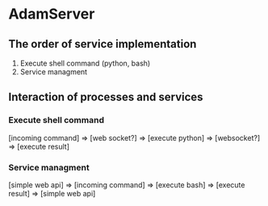 # AdamServer

## The order of service implementation

1. Execute shell command (python, bash)
2. Service managment

## Interaction of processes and services

### Execute shell command

[incoming command] => [web socket?] =>  [execute python] => [websocket?] => [execute result]

### Service managment

[simple web api] => [incoming command] => [execute bash] => [execute result] => [simple web api]